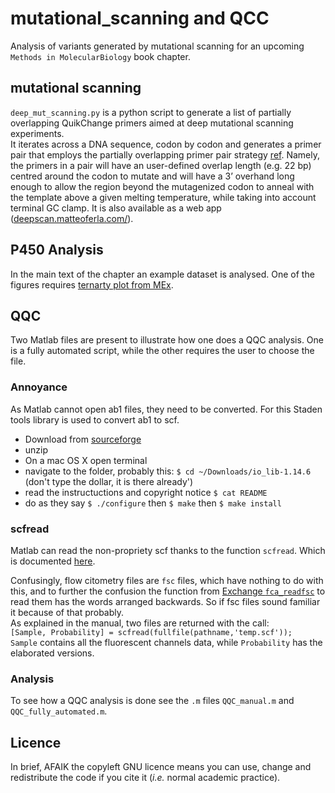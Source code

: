 # mutational_scanning and QCC
Analysis of variants generated by mutational scanning for an upcoming `Methods in MolecularBiology` book chapter.

## mutational scanning
`deep_mut_scanning.py` is a python script to generate a list of partially overlapping QuikChange primers aimed at deep mutational scanning experiments.     
It iterates across a DNA sequence, codon by codon and generates a primer pair that employs the partially overlapping primer pair strategy [ref](http://nar.oxfordjournals.org/content/43/2/e12/F3.expansion.html). Namely, the primers in a pair will have an user-defined overlap length (e.g. 22 bp) centred around the codon to mutate and will have a 3’ overhand long enough to allow the region beyond the mutagenized codon to anneal with the template above a given melting temperature, while taking into account terminal GC clamp. It is also available as a web app ([deepscan.matteoferla.com/](http://deepscan.matteoferla.com/)).

## P450 Analysis
In the main text of the chapter an example dataset is analysed.
One of the figures requires [ternarty plot from MEx](http://uk.mathworks.com/matlabcentral/fileexchange/7210-ternary-plots).

## QQC
Two Matlab files are present to illustrate how one does a QQC analysis.
One is a fully automated script, while the other requires the user to choose the file.
### Annoyance
As Matlab cannot open ab1 files, they need to be converted. For this Staden tools library is used to convert ab1 to scf.    
* Download from [sourceforge](https://sourceforge.net/projects/staden/files/)
* unzip
* On a mac OS X open terminal
* navigate to the folder, probably this: `$ cd ~/Downloads/io_lib-1.14.6` (don't type the dollar, it is there already')
* read the instructuctions and copyright notice `$ cat README`
* do as they say `$ ./configure` then `$ make` then `$ make install`

### scfread
Matlab can read the non-propriety scf thanks to the function `scfread`. Which is documented [here](https://uk.mathworks.com/help/bioinfo/ref/scfread.html).    

Confusingly, flow citometry files are `fsc` files, which have nothing to do with this, and to further the confusion the function from [Exchange `fca_readfsc`](http://uk.mathworks.com/matlabcentral/fileexchange/9608-fcs-data-reader) to read them has the words arranged backwards. So if fsc files sound familiar it because of that probably.    
As explained in the manual, two files are returned with the call:   
`[Sample, Probability] = scfread(fullfile(pathname,'temp.scf'));`    
`Sample` contains all the fluorescent channels data, while `Probability` has the elaborated versions.
### Analysis
To see how a QQC analysis is done see the `.m` files `QQC_manual.m` and `QQC_fully_automated.m`.

## Licence
In brief, AFAIK the copyleft GNU licence means you can use, change and redistribute the code if you cite it (_i.e._ normal academic practice).


